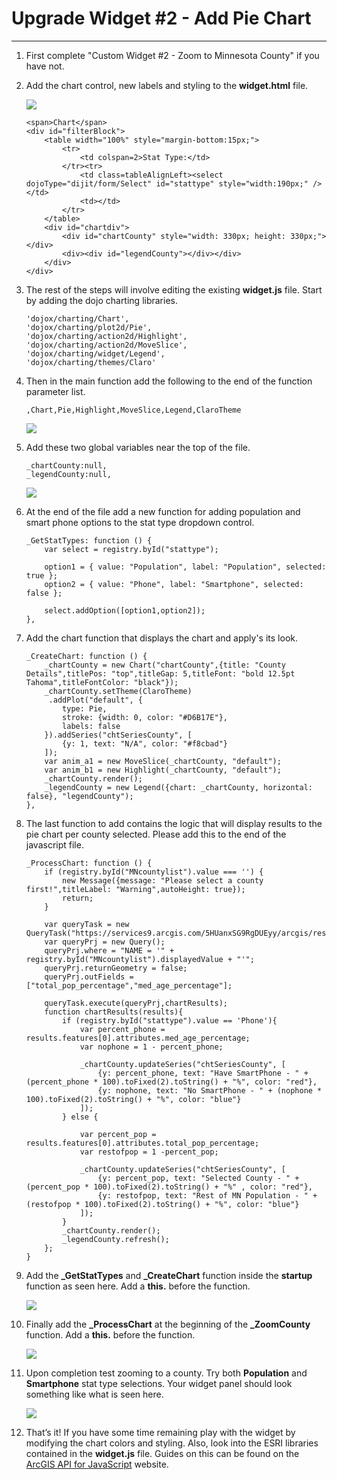 # Upgrade Widget #2 - Add Pie Chart
___

1) First complete "Custom Widget #2 - Zoom to Minnesota County" if you have not.

2) Add the chart control, new labels and styling to the **widget.html** file.

    ![](img/ex3/widg3_pc1.png)

    ```
	<span>Chart</span>
	<div id="filterBlock">
		<table width="100%" style="margin-bottom:15px;">
			<tr>
				<td colspan=2>Stat Type:</td>
			</tr><tr>
				<td class=tableAlignLeft><select dojoType="dijit/form/Select" id="stattype" style="width:190px;" /></td>
				<td></td>
			</tr>
		</table>
		<div id="chartdiv">
			<div id="chartCounty" style="width: 330px; height: 330px;"></div>
			<div><div id="legendCounty"></div></div>	
		</div>
	</div>
    ```

3) The rest of the steps will involve editing the existing **widget.js** file.  Start by adding the dojo charting libraries.

    ```
	'dojox/charting/Chart', 
	'dojox/charting/plot2d/Pie', 
	'dojox/charting/action2d/Highlight',
    'dojox/charting/action2d/MoveSlice', 
	'dojox/charting/widget/Legend',
	'dojox/charting/themes/Claro'
    ```

4) Then in the main function add the following to the end of the function parameter list.

    ```
	,Chart,Pie,Highlight,MoveSlice,Legend,ClaroTheme
    ```
	
	![](img/ex3/widg3_pc2.png)
    
5) Add these two global variables near the top of the file.

    ```
	_chartCounty:null,
	_legendCounty:null,
    ```
	
	![](img/ex3/widg3_pc3.png)
	
6) At the end of the file add a new function for adding population and smart phone options to the stat type dropdown control.

    ```
	_GetStatTypes: function () {
		var select = registry.byId("stattype");

		option1 = { value: "Population", label: "Population", selected: true };
		option2 = { value: "Phone", label: "Smartphone", selected: false };

		select.addOption([option1,option2]);
	},
    ```

7)  Add the chart function that displays the chart and apply's its look.

    ```
	_CreateChart: function () {
		_chartCounty = new Chart("chartCounty",{title: "County Details",titlePos: "top",titleGap: 5,titleFont: "bold 12.5pt Tahoma",titleFontColor: "black"});
		_chartCounty.setTheme(ClaroTheme)
		 .addPlot("default", {
			type: Pie,
			stroke: {width: 0, color: "#D6B17E"},
			labels: false
		}).addSeries("chtSeriesCounty", [
			{y: 1, text: "N/A", color: "#f8cbad"}
		]);
		var anim_a1 = new MoveSlice(_chartCounty, "default");
		var anim_b1 = new Highlight(_chartCounty, "default");
		_chartCounty.render();
		_legendCounty = new Legend({chart: _chartCounty, horizontal: false}, "legendCounty");
	},
    ```

8) The last function to add contains the logic that will display results to the pie chart per county selected.  Please add this to the end of the javascript file.

    ```
	_ProcessChart: function () {
		if (registry.byId("MNcountylist").value === '') {
			new Message({message: "Please select a county first!",titleLabel: "Warning",autoHeight: true});
			return;
		}

		var queryTask = new QueryTask("https://services9.arcgis.com/5HUanxSG9RgDUEyy/arcgis/rest/services/MNcounties_WS2018_(1)/FeatureServer/0");
		var queryPrj = new Query();
		queryPrj.where = "NAME = '" + registry.byId("MNcountylist").displayedValue + "'";	
		queryPrj.returnGeometry = false;
		queryPrj.outFields = ["total_pop_percentage","med_age_percentage"];

		queryTask.execute(queryPrj,chartResults);
		function chartResults(results){
			if (registry.byId("stattype").value == 'Phone'){
				var percent_phone = results.features[0].attributes.med_age_percentage;
				var nophone = 1 - percent_phone;
				
				_chartCounty.updateSeries("chtSeriesCounty", [
					{y: percent_phone, text: "Have SmartPhone - " + (percent_phone * 100).toFixed(2).toString() + "%", color: "red"},
					{y: nophone, text: "No SmartPhone - " + (nophone * 100).toFixed(2).toString() + "%", color: "blue"}
				]);
			} else {
				
				var percent_pop = results.features[0].attributes.total_pop_percentage;
				var restofpop = 1 -percent_pop;

				_chartCounty.updateSeries("chtSeriesCounty", [
					{y: percent_pop, text: "Selected County - " + (percent_pop * 100).toFixed(2).toString() + "%" , color: "red"},
					{y: restofpop, text: "Rest of MN Population - " + (restofpop * 100).toFixed(2).toString() + "%", color: "blue"}
				]);
			}
			_chartCounty.render();
			_legendCounty.refresh();	
		};
	}
    ```
	
9) Add the **_GetStatTypes** and **_CreateChart** function inside the **startup** function as seen here.  Add a **this.** before the function.

	![](img/ex3/widg3_pc4.png)
	
10) Finally add the  **_ProcessChart** at the beginning of the **_ZoomCounty** function.  Add a **this.** before the function.

	![](img/ex3/widg3_pc5.png)
	
11) Upon completion test zooming to a county.  Try both **Population** and **Smartphone** stat type selections.  Your widget panel should look something like what is seen here.

	![](img/ex3/widg3_pc6.png)
	
12)	That’s it!  If you have some time remaining play with the widget by modifying the chart colors and styling.  Also, look into the ESRI libraries contained in the **widget.js** file.  Guides on this can be found on the [ArcGIS API for JavaScript](https://developers.arcgis.com/javascript/3/jsapi/) website.
